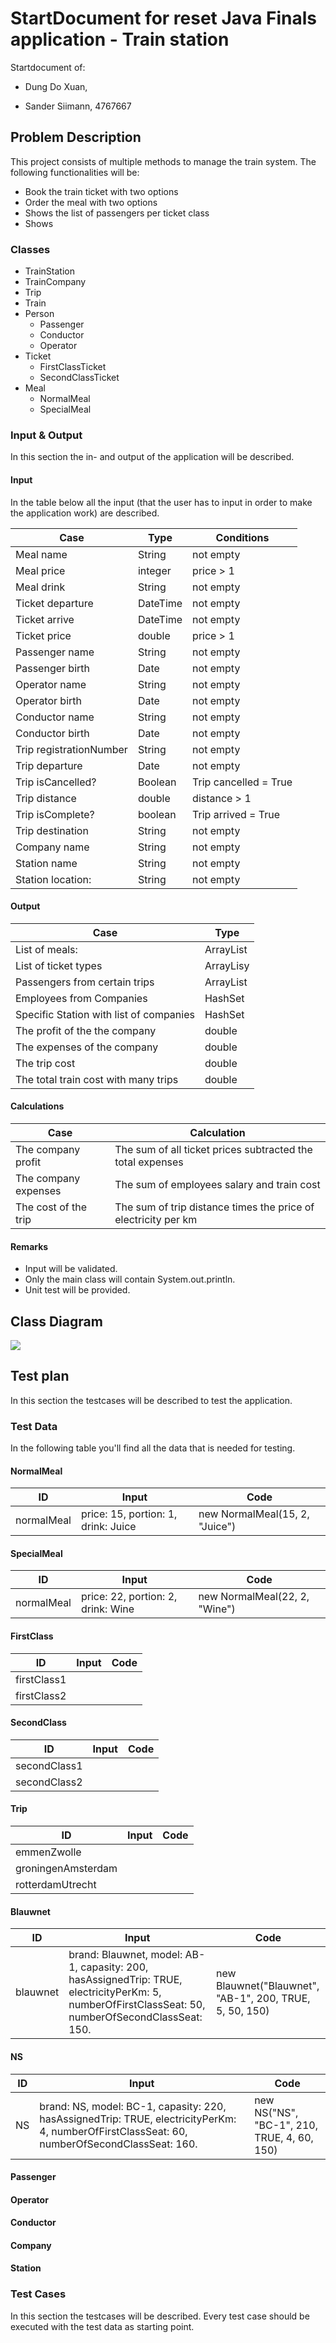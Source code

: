 # StartDocument for reset Java Finals application - Train station

Startdocument of:

- Dung Do Xuan, 

- Sander Siimann, 4767667

## Problem Description

This project consists of multiple methods to manage the train system. The following functionalities will be:

- Book the train ticket with two options
- Order the meal with two options
- Shows the list of passengers per ticket class
- Shows

### Classes

- TrainStation
- TrainCompany
- Trip
- Train
- Person
  - Passenger
  - Conductor
  - Operator
- Ticket
  - FirstClassTicket
  - SecondClassTicket
- Meal
  - NormalMeal
  - SpecialMeal

### Input & Output

In this section the in- and output of the application will be described.

#### Input

In the table below all the input (that the user has to input in order to make the application work) are described.

| Case                    | Type     | Conditions            |
| ----------------------- | -------- | --------------------- |
| Meal name               | String   | not empty             |
| Meal price              | integer  | price > 1             |
| Meal drink              | String   | not empty             |
| Ticket departure        | DateTime | not empty             |
| Ticket arrive           | DateTime | not empty             |
| Ticket price            | double   | price > 1             |
| Passenger name          | String   | not empty             |
| Passenger birth         | Date     | not empty             |
| Operator name           | String   | not empty             |
| Operator birth          | Date     | not empty             |
| Conductor name          | String   | not empty             |
| Conductor birth         | Date     | not empty             |
| Trip registrationNumber | String   | not empty             |
| Trip departure          | Date     | not empty             |
| Trip isCancelled?       | Boolean  | Trip cancelled = True |
| Trip distance           | double   | distance > 1          |
| Trip isComplete?        | boolean  | Trip arrived = True   |
| Trip destination        | String   | not empty             |
| Company name            | String   | not empty             |
| Station name            | String   | not empty             |
| Station location:       | String   | not empty             |



#### Output

| Case                                    | Type                 |
| --------------------------------------- | -------------------- |
| List of meals:                          | ArrayList<Meal>      |
| List of ticket types                    | ArrayLisy<Ticket>    |
| Passengers from certain trips           | ArrayList<Passenger> |
| Employees from Companies                | HashSet<Employees>   |
| Specific Station with list of companies | HashSet<Station>     |
| The profit of the the company           | double               |
| The expenses of the company             | double               |
| The trip cost                           | double               |
| The total train cost with many trips    | double               |

#### Calculations

| Case                 | Calculation                                                  |
| -------------------- | ------------------------------------------------------------ |
| The company profit   | The sum of all ticket prices subtracted the total expenses   |
| The company expenses | The sum of employees salary and train cost                   |
| The cost of the trip | The sum of trip distance times the price of electricity per km |



#### Remarks

- Input will be validated.
- Only the main class will contain System.out.println.
- Unit test will be provided.

## Class Diagram

![](https://i.imgur.com/NkGIdR9.png)

## Test plan

In this section the testcases will be described to test the application.

### Test Data

In the following table you'll find all the data that is needed for testing.

#### NormalMeal

| ID         | Input                               | Code                           |
| ---------- | ----------------------------------- | ------------------------------ |
| normalMeal | price: 15, portion: 1, drink: Juice | new NormalMeal(15, 2, "Juice") |

#### SpecialMeal

| ID         | Input                              | Code                          |
| ---------- | ---------------------------------- | ----------------------------- |
| normalMeal | price: 22, portion: 2, drink: Wine | new NormalMeal(22, 2, "Wine") |

#### FirstClass

| ID          | Input | Code |
| ----------- | ----- | ---- |
| firstClass1 |       |      |
| firstClass2 |       |      |

#### SecondClass

| ID           | Input | Code |
| ------------ | ----- | ---- |
| secondClass1 |       |      |
| secondClass2 |       |      |

#### Trip

| ID                 | Input | Code |
| ------------------ | ----- | ---- |
| emmenZwolle        |       |      |
| groningenAmsterdam |       |      |
| rotterdamUtrecht   |       |      |

#### Blauwnet

| ID       | Input                                                        | Code                                                    |
| -------- | ------------------------------------------------------------ | ------------------------------------------------------- |
| blauwnet | brand: Blauwnet, model: AB-1, capasity: 200, hasAssignedTrip: TRUE, electricityPerKm: 5, numberOfFirstClassSeat: 50, numberOfSecondClassSeat: 150. | new Blauwnet("Blauwnet", "AB-1", 200, TRUE, 5, 50, 150) |

#### NS

| ID   | Input                                                        | Code                                        |
| ---- | ------------------------------------------------------------ | ------------------------------------------- |
| NS   | brand: NS, model: BC-1, capasity: 220, hasAssignedTrip: TRUE, electricityPerKm: 4, numberOfFirstClassSeat: 60, numberOfSecondClassSeat: 160. | new NS("NS", "BC-1", 210, TRUE, 4, 60, 150) |

#### Passenger



#### Operator



#### Conductor



#### Company



#### Station





### Test Cases

In this section the testcases will be described. Every test case should be executed with the test data as starting point.
